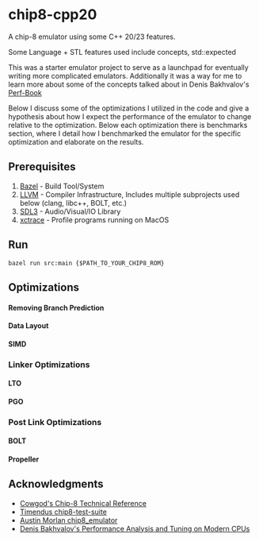 # chip8-cpp20
A chip-8 emulator using some C++ 20/23 features.

Some Language + STL features used include concepts, std::expected

This was a starter emulator project to serve as a launchpad for eventually writing more complicated emulators.
Additionally it was a way for me to learn more about some of the concepts talked about in Denis Bakhvalov's [Perf-Book](https://github.com/dendibakh/perf-book)

Below I discuss some of the optimizations I utilized in the code and give a hypothesis about how I expect the performance of the emulator to change relative to the optimization. 
Below each optimization there is benchmarks section, where I detail how I benchmarked the emulator for the specific optimization and elaborate on the results.

## Prerequisites
1. [Bazel](https://bazel.build/) - Build Tool/System
2. [LLVM](https://llvm.org/) - Compiler Infrastructure, Includes multiple subprojects used below (clang, libc++, BOLT, etc.)
3. [SDL3](https://wiki.libsdl.org/SDL3/FrontPage) - Audio/Visual/IO Library
4. [xctrace](https://keith.github.io/xcode-man-pages/xctrace.1.html) - Profile programs running on MacOS

## Run

```
bazel run src:main {$PATH_TO_YOUR_CHIP8_ROM}
```

## Optimizations

#### Removing Branch Prediction

#### Data Layout

#### SIMD

### Linker Optimizations

#### LTO

#### PGO

### Post Link Optimizations

#### BOLT

#### Propeller

## Acknowledgments
- [Cowgod's Chip-8 Technical Reference](http://devernay.free.fr/hacks/chip8/C8TECH10.HTM)
- [Timendus chip8-test-suite](https://github.com/Timendus/chip8-test-suite)
- [Austin Morlan chip8_emulator](https://austinmorlan.com/posts/chip8_emulator/)
- [Denis Bakhvalov's Performance Analysis and Tuning on Modern CPUs](https://github.com/dendibakh/perf-book)
